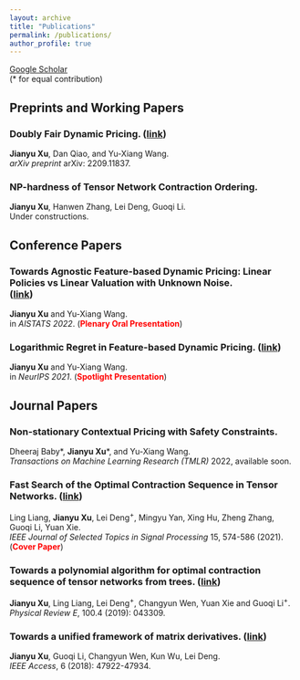```yaml
---
layout: archive
title: "Publications"
permalink: /publications/
author_profile: true
---
```


[Google Scholar](https://scholar.google.com/citations?user=3ubVhAMAAAAJ&hl=en) <br />
(\* for equal contribution)
## Preprints and Working Papers

### Doubly Fair Dynamic Pricing. ([link](https://arxiv.org/abs/2209.11837))
**Jianyu Xu**, Dan Qiao, and Yu-Xiang Wang. <br />
*arXiv preprint* arXiv: 2209.11837.

### NP-hardness of Tensor Network Contraction Ordering. <br />
**Jianyu Xu**, Hanwen Zhang, Lei Deng, Guoqi Li. <br />
Under constructions.

## Conference Papers

### Towards Agnostic Feature-based Dynamic Pricing: Linear Policies vs Linear Valuation with Unknown Noise. <br /> ([link](https://arxiv.org/abs/2201.11341))
**Jianyu Xu** and Yu-Xiang Wang. <br />
in *AISTATS 2022*. (**<span style="color:red">Plenary Oral Presentation</span>**)

### Logarithmic Regret in Feature-based Dynamic Pricing. ([link](https://arxiv.org/abs/2102.10221)) <br />
**Jianyu Xu** and Yu-Xiang Wang. <br />
in *NeurIPS 2021*. (**<span style="color:red">Spotlight Presentation</span>**)

## Journal Papers

### Non-stationary Contextual Pricing with Safety Constraints. <br />
Dheeraj Baby\*, **Jianyu Xu**\*, and Yu-Xiang Wang. <br /> 
*Transactions on Machine Learning Research (TMLR)* 2022, available soon.


### Fast Search of the Optimal Contraction Sequence in Tensor Networks. ([link](https://ieeexplore.ieee.org/document/9325533)) <br />
Ling Liang, **Jianyu Xu**, Lei Deng<sup>+</sup>, Mingyu Yan, Xing Hu, Zheng Zhang, Guoqi Li, Yuan Xie. <br />
*IEEE Journal of Selected Topics in Signal Processing* 15, 574-586 (2021). (**<span style="color: red">Cover Paper</span>**)

### Towards a polynomial algorithm for optimal contraction sequence of tensor networks from trees. ([link](https://journals.aps.org/pre/abstract/10.1103/PhysRevE.100.043309)) <br />
**Jianyu Xu**, Ling Liang, Lei Deng<sup>+</sup>, Changyun Wen, Yuan Xie and Guoqi Li<sup>+</sup>. <br />
*Physical Review E*, 100.4 (2019): 043309.

### Towards a unified framework of matrix derivatives. ([link](https://ieeexplore.ieee.org/abstract/document/8453264)) <br />
**Jianyu Xu**, Guoqi Li, Changyun Wen, Kun Wu, Lei Deng. <br />
*IEEE Access*, 6 (2018): 47922-47934.





<!--
{% if author.googlescholar %} 
  You can also find my articles on <u><a href="{{https://scholar.google.com/citations?user=3ubVhAMAAAAJ&hl=en}}">my Google Scholar profile</a>.</u>
{% endif %}

{% include base_path %}

{% for post in site.publications reversed %}
  {% include archive-single.html %}
{% endfor %}

-->

